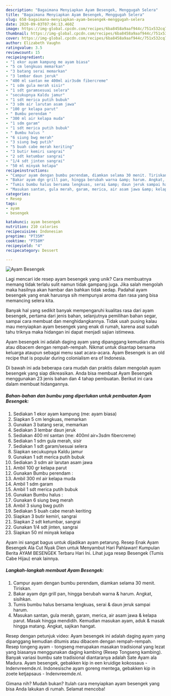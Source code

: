 ```yaml
---
description: "Bagaimana Menyiapkan Ayam Besengek, Menggugah Selera"
title: "Bagaimana Menyiapkan Ayam Besengek, Menggugah Selera"
slug: 658-bagaimana-menyiapkan-ayam-besengek-menggugah-selera
date: 2020-09-03T07:04:13.460Z
image: https://img-global.cpcdn.com/recipes/6ba8458a9aaf944c/751x532cq70/ayam-besengek-foto-resep-utama.jpg
thumbnail: https://img-global.cpcdn.com/recipes/6ba8458a9aaf944c/751x532cq70/ayam-besengek-foto-resep-utama.jpg
cover: https://img-global.cpcdn.com/recipes/6ba8458a9aaf944c/751x532cq70/ayam-besengek-foto-resep-utama.jpg
author: Elizabeth Vaughn
ratingvalue: 3.5
reviewcount: 15
recipeingredient:
- "1 ekor ayam kampung me ayam biasa"
- "5 cm lengkuas memarkan"
- "3 batang serai memarkan"
- "3 lembar daun jeruk"
- "400 ml santan me 400ml air3sdm fibercreme"
- "1 sdm gula merah sisir"
- "1 sdt garamsesuai selera"
- "secukupnya Kaldu jamur"
- "1 sdt merica putih bubuk"
- "3 sdm air larutan asam jawa"
- "100 gr kelapa parut"
- " Bumbu perendam "
- "300 ml air kelapa muda"
- "1 sdm garam"
- "1 sdt merica putih bubuk"
- " Bumbu halus "
- "6 siung bwg merah"
- "3 siung bwg putih"
- "5 buah cabe merah keriting"
- "3 butir kemiri sangrai"
- "2 sdt ketumbar sangrai"
- "1/4 sdt jinten sangrai"
- "50 ml minyak kelapa"
recipeinstructions:
- "Campur ayam dengan bumbu perendam, diamkan selama 30 menit. Tiriskan."
- "Bakar ayam dgn grill pan, hingga berubah warna &amp; harum. Angkat, sisihkan."
- "Tumis bumbu halus bersama lengkuas, serai &amp; daun jeruk sampai harum."
- "Masukan santan, gula merah, garam, merica, air asam jawa &amp; kelapa parut. Masak hingga mendidih. Kemudian masukan ayam, aduk &amp; masak hingga matang. Angkat, sajikan hangat."
categories:
- Resep
tags:
- ayam
- besengek

katakunci: ayam besengek 
nutrition: 210 calories
recipecuisine: Indonesian
preptime: "PT35M"
cooktime: "PT58M"
recipeyield: "4"
recipecategory: Dessert

---
```



![Ayam Besengek](https://img-global.cpcdn.com/recipes/6ba8458a9aaf944c/751x532cq70/ayam-besengek-foto-resep-utama.jpg)

Lagi mencari ide resep ayam besengek yang unik? Cara membuatnya memang tidak terlalu sulit namun tidak gampang juga. Jika salah mengolah maka hasilnya akan hambar dan bahkan tidak sedap. Padahal ayam besengek yang enak harusnya sih mempunyai aroma dan rasa yang bisa memancing selera kita.

Banyak hal yang sedikit banyak mempengaruhi kualitas rasa dari ayam besengek, pertama dari jenis bahan, selanjutnya pemilihan bahan segar, sampai cara membuat dan menghidangkannya. Tidak usah pusing kalau mau menyiapkan ayam besengek yang enak di rumah, karena asal sudah tahu triknya maka hidangan ini dapat menjadi sajian istimewa.

Ayam besengek ini adalah daging ayam yang dipanggang kemudian ditumis atau dibacem dengan rempah-rempah. Nikmat untuk disantap bersama keluarga ataupun sebagai menu saat acara-acara. Ayam Besengek is an old recipe that is popular during colonialism era of Indonesia.


Di bawah ini ada beberapa cara mudah dan praktis dalam mengolah ayam besengek yang siap dikreasikan. Anda bisa membuat Ayam Besengek menggunakan 23 jenis bahan dan 4 tahap pembuatan. Berikut ini cara dalam membuat hidangannya.

<!--inarticleads1-->

##### Bahan-bahan dan bumbu yang diperlukan untuk pembuatan Ayam Besengek:

1. Sediakan 1 ekor ayam kampung (me: ayam biasa)
1. Siapkan 5 cm lengkuas, memarkan
1. Gunakan 3 batang serai, memarkan
1. Sediakan 3 lembar daun jeruk
1. Sediakan 400 ml santan (me: 400ml air+3sdm fibercreme)
1. Sediakan 1 sdm gula merah, sisir
1. Sediakan 1 sdt garam/sesuai selera
1. Siapkan secukupnya Kaldu jamur
1. Gunakan 1 sdt merica putih bubuk
1. Sediakan 3 sdm air larutan asam jawa
1. Ambil 100 gr kelapa parut
1. Gunakan  Bumbu perendam :
1. Ambil 300 ml air kelapa muda
1. Ambil 1 sdm garam
1. Ambil 1 sdt merica putih bubuk
1. Gunakan  Bumbu halus :
1. Gunakan 6 siung bwg merah
1. Ambil 3 siung bwg putih
1. Sediakan 5 buah cabe merah keriting
1. Siapkan 3 butir kemiri, sangrai
1. Siapkan 2 sdt ketumbar, sangrai
1. Gunakan 1/4 sdt jinten, sangrai
1. Siapkan 50 ml minyak kelapa


Ayam ini sangat bagus untuk dijadikan ayam petarung. Resep Enak Ayam Besengek Ala Cut Nyak Dien untuk Menyambut Hari Pahlawan! Kumpulan Berita AYAM BESENGEK Terbaru Hari Ini. Lihat juga resep Besengek (Tumis Cabe Hijau) enak lainnya. 

<!--inarticleads2-->

##### Langkah-langkah membuat Ayam Besengek:

1. Campur ayam dengan bumbu perendam, diamkan selama 30 menit. Tiriskan.
1. Bakar ayam dgn grill pan, hingga berubah warna &amp; harum. Angkat, sisihkan.
1. Tumis bumbu halus bersama lengkuas, serai &amp; daun jeruk sampai harum.
1. Masukan santan, gula merah, garam, merica, air asam jawa &amp; kelapa parut. Masak hingga mendidih. Kemudian masukan ayam, aduk &amp; masak hingga matang. Angkat, sajikan hangat.


Resep dengan petunjuk video: Ayam besengek ini adalah daging ayam yang dipanggang kemudian ditumis atau dibacem dengan rempah-rempah. Resep tongeng ayam - tongseng merupakan masakan tradisional yang lezat yang biasanya menggunakan daging kambing (Resep Tongseng kambing). Banyak variasi bumbu sate tradisional diantaranya adalah Sate Ayam ala Madura. Ayam besengek, gebakken kip in een kruidige kokossaus - Indenvreemde.nl. Indonesische ayam goreng mentega, gebakken kip in zoete ketjapsaus - Indenvreemde.nl. 

Gimana nih? Mudah bukan? Itulah cara menyiapkan ayam besengek yang bisa Anda lakukan di rumah. Selamat mencoba!
